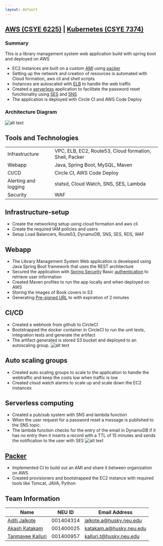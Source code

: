 ```yaml
---
layout: default
---
```


## [AWS (CSYE 6225)]() | [Kubernetes (CSYE 7374)](./kubernetes.html)
### Summary

This is a library management system web application build with spring boot and deployed on AWS

- EC2 instances are built on a custom [AMI](https://docs.aws.amazon.com/AWSEC2/latest/UserGuide/AMIs.html) using [packer](https://packer.io/)
- Setting up the network and creation of resources is automated with Cloud formation, aws cli and shell scripts
- Instances are autoscaled with [ELB](https://aws.amazon.com/elasticloadbalancing/) to handle the web traffic
- Created a [serverless](https://aws.amazon.com/lambda/) application to facilitate the password reset functionality using [SES](https://aws.amazon.com/ses/) and [SNS](https://aws.amazon.com/sns/)
- The application is deployed with Circle CI and AWS Code Deploy

### Architecture Diagram

![alt text](https://s3.amazonaws.com/github.akashkatakam.com/aws_full.png "AWS Architecture diagram")

## Tools and Technologies

|                      |                                                        |
| -------------------- | :----------------------------------------------------- |
| Infrastructure       | VPC, ELB, EC2, Route53, Cloud formation, Shell, Packer |
| Webapp               | Java, Spring Boot, MySQL, Maven                        |
| CI/CD                | Circle CI, AWS Code Deploy                             |
| Alerting and logging | statsd, Cloud Watch, SNS, SES, Lambda                  |
| Security             | WAF                                                    |

## Infrastructure-setup

- Create the networking setup using cloud formation and aws cli
- Create the required IAM policies and users
- Setup Load Balancers, Route53, DynamoDB, SNS, SES, RDS, WAF

## Webapp

- The Library Management System Web application is developed using Java Spring Boot framework that uses the REST architecture
- Secured the application with [Spring Security](https://spring.io/projects/spring-security) Basic [authentication](https://developer.mozilla.org/en-US/docs/Web/HTTP/Authentication) to retrieve user information
- Created Maven profiles to run the app locally and when deployed on AWS
- Storing the images of Book covers in S3
- Generating [Pre-signed URL](https://docs.aws.amazon.com/AmazonS3/latest/dev/PresignedUrlUploadObjectJavaSDK.html) to with expiration of 2 minutes

## CI/CD

- Created a webhook from github to CircleCI
- Bootstrapped the docker container in CircleCI to run the unit tests, integration tests and generate the artifact
- The artifact generated is stored S3 bucket and deployed to an autoscaling group.
  ![alt text](https://s3.amazonaws.com/github.akashkatakam.com/ci-cd.png "CI/CD")

## Auto scaling groups

- Created auto scaling groups to scale to the application to handle the webtraffic and keep the costs low when traffic is low
- Created cloud watch alarms to scale up and scale down the EC2 instances

## Serverless computing

- Created a pub/sub system with SNS and lambda function
- When the user request for a password reset a message is published to the SNS topic.
- The lambda function checks for the entry of the email in DynamoDB if it has no entry then it inserts a record with a TTL of 15 minutes and sends the notification to the user with SES
  ![alt text](https://s3.amazonaws.com/github.akashkatakam.com/lambda.png "Serverless computing")

## [Packer](https://packer.io/)

- Implemented CI to build out an AMI and share it between organization on AWS
- Created provisioners and bootstrapped the EC2 instance with required tools like Tomcat, JAVA, Python

## Team Information

| Name             | NEU ID    | Email Address           |
| ---------------- | --------- | ----------------------- |
| [Aditi Jalkote](https://www.linkedin.com/in/aditijalkote/)    | 001404314 | jalkote.a@husky.neu.edu |
| [Akash Katakam](https://www.linkedin.com/in/akash-katakam/)    | 001400025 | katakam.a@husky.neu.edu |
| [Tanmayee Kalluri](https://www.linkedin.com/in/tanmayee-kalluri/) | 001400957 | kalluri.t@husky.neu.edu |
